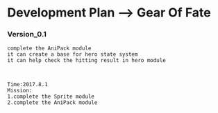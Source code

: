 # Development Plan --> Gear Of Fate

### Version_0.1
    complete the AniPack module
    it can create a base for hero state system
    it can help check the hitting result in hero module

   

    Time:2017.8.1
    Mission:
    1.complete the Sprite module 
    2.complete the AniPack module



